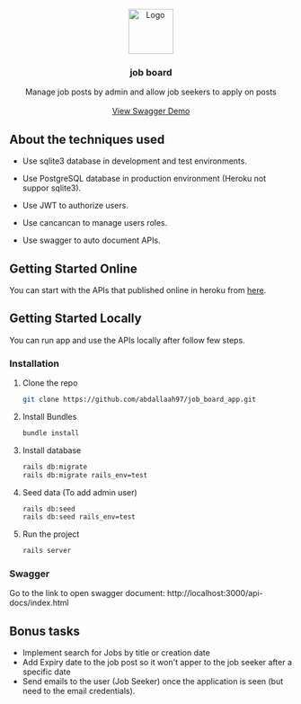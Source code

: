 <div id="top"></div>
<!-- PROJECT LOGO -->
<br />
<div align="center">
  <a href="https://www.zenhr.com/ar/about">
    <img src="https://s3.amazonaws.com/akhtaboot_public/zenhrsolutions/zenhr-solutions.png" alt="Logo" width="80" height="80">
  </a>

<h3 align="center">job board</h3>

  <p align="center">
    Manage job posts by admin and allow job seekers to apply on posts
    <br />
    <br />
    <a href="https://job-board-test-zen-hr.herokuapp.com/api-docs/index.html">View Swagger Demo</a>
  </p>
</div>

<!-- ABOUT THE PROJECT -->
## About the techniques used

* Use sqlite3 database in development and test environments.
* Use PostgreSQL database in production environment (Heroku not suppor sqlite3).

* Use JWT to authorize users.
* Use cancancan to manage users roles.

* Use swagger to auto document APIs.


<!-- GETTING STARTED -->
## Getting Started Online

You can start with the APIs that published online in heroku from 
<a href="https://job-board-test-zen-hr.herokuapp.com/api-docs/index.html"> here</a>.

## Getting Started Locally

You can run app and use the APIs locally after follow few steps.

### Installation

1. Clone the repo
   ```sh
   git clone https://github.com/abdallaah97/job_board_app.git
   ```
2. Install Bundles
   ```sh
   bundle install
   ```
3. Install database
   ```sh
   rails db:migrate
   rails db:migrate rails_env=test
   ```
4. Seed data (To add admin user)
    ```sh
    rails db:seed
    rails db:seed rails_env=test
    ```
5. Run the project
    ```sh
    rails server
    ```
### Swagger
Go to the link to open swagger document: http://localhost:3000/api-docs/index.html

## Bonus tasks
* Implement search for Jobs by title or creation date
* Add Expiry date to the job post so it won't apper to the job seeker after a specific date
* Send emails to the user (Job Seeker) once the application is seen (but need to the email credentials).

